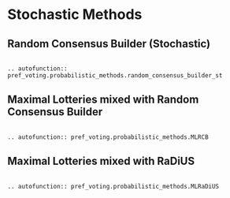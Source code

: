 Stochastic Methods
=======================================

## Random Consensus Builder (Stochastic)

```{eval-rst}

.. autofunction:: pref_voting.probabilistic_methods.random_consensus_builder_st

```

## Maximal Lotteries mixed with Random Consensus Builder

```{eval-rst}

.. autofunction:: pref_voting.probabilistic_methods.MLRCB

```

## Maximal Lotteries mixed with RaDiUS

```{eval-rst}

.. autofunction:: pref_voting.probabilistic_methods.MLRaDiUS

```